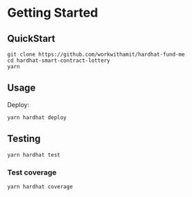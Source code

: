 # Getting Started



## QuickStart

```
git clone https://github.com/workwithamit/hardhat-fund-me
cd hardhat-smart-contract-lottery
yarn
```

## Usage

Deploy:
```
yarn hardhat deploy
```

## Testing 
``` 
yarn hardhat test
```

### Test coverage

```
yarn hardhat coverage
```
